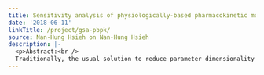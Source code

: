 ```yaml
---
title: Sensitivity analysis of physiologically-based pharmacokinetic model
date: '2018-06-11'
linkTitle: /project/gsa-pbpk/
source: Nan-Hung Hsieh on Nan-Hung Hsieh
description: |-
  <p>Abstract:<br />
  Traditionally, the usual solution to reduce parameter dimensionality in the physiologically-based pharmacokinetic (PBPK) model is through expert judgment. However, this approach may lead to lower efficiency and substantial bias in parameter estimates. The purpose of this study is to propose a global sensitivity analysis (GSA) algorithm to ascertain which parameters in a PBPK model are non-influential, and therefore can be assigned fixed values to improved speed and convergence
---
```

